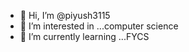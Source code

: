- 👋 Hi, I’m @piyush3115
- 👀 I’m interested in ...computer science
- 🌱 I’m currently learning ...FYCS

<!---
piyush3115/piyush3115 is a ✨ special ✨ repository because its `README.md` (this file) appears on your GitHub profile.
You can click the Preview link to take a look at your changes.
--->
